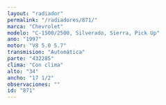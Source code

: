```yaml
---
layout: "radiador"
permalink: "/radiadores/871/"
marca: "Chevrolet"
modelo: "C-1500/2500, Silverado, Sierra, Pick Up"
ano: "1997"
motor: "V8 5.0 5.7"
transmision: "Automática"
parte: "432285"
clima: "Con clima"
alto: "34"
ancho: "17 1/2"
observaciones: ""
id: "871"
---
```


